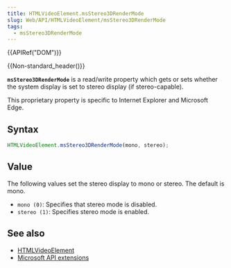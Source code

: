 ```yaml
---
title: HTMLVideoElement.msStereo3DRenderMode
slug: Web/API/HTMLVideoElement/msStereo3DRenderMode
tags:
  - msStereo3DRenderMode
---
```

{{APIRef("DOM")}}

{{Non-standard_header()}}

**`msStereo3DRenderMode`** is a read/write property which gets
or sets whether the system display is set to stereo display (if stereo-capable).

This proprietary property is specific to Internet Explorer and Microsoft Edge.

## Syntax

```js
HTMLVideoElement.msStereo3DRenderMode(mono, stereo);
```

## Value

The following values set the stereo display to mono or stereo. The default is mono.

- `mono (0)`: Specifies that stereo mode is disabled.
- `stereo (1)`: Specifies stereo mode is enabled.

## See also

- [HTMLVideoElement](/en-US/docs/Web/API/HTMLVideoElement)
- [Microsoft API extensions](/en-US/docs/Web/API/Microsoft_Extensions)
